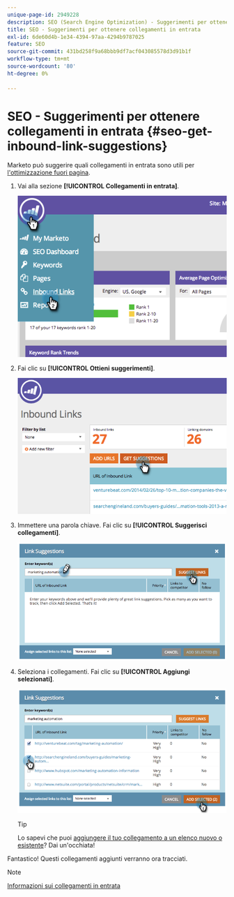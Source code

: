 ```yaml
---
unique-page-id: 2949228
description: SEO (Search Engine Optimization) - Suggerimenti per ottenere collegamenti in entrata - Documentazione di Marketo - Documentazione del prodotto
title: SEO - Suggerimenti per ottenere collegamenti in entrata
exl-id: 6de60d4b-1e34-4394-97aa-4294b9787025
feature: SEO
source-git-commit: 431bd258f9a68bbb9df7acf043085578d3d91b1f
workflow-type: tm+mt
source-wordcount: '80'
ht-degree: 0%

---
```


# SEO - Suggerimenti per ottenere collegamenti in entrata {#seo-get-inbound-link-suggestions}

Marketo può suggerire quali collegamenti in entrata sono utili per [l&#39;ottimizzazione fuori pagina](/help/marketo/product-docs/additional-apps/seo/understanding-seo/understanding-search-engine-optimization.md).

1. Vai alla sezione **[!UICONTROL Collegamenti in entrata]**.

   ![](assets/image2014-9-18-13-3a20-3a44.png)

1. Fai clic su **[!UICONTROL Ottieni suggerimenti]**.

   ![](assets/image2014-9-18-13-3a21-3a8.png)

1. Immettere una parola chiave. Fai clic su **[!UICONTROL Suggerisci collegamenti]**.

   ![](assets/image2014-9-18-13-3a21-3a31.png)

1. Seleziona i collegamenti. Fai clic su **[!UICONTROL Aggiungi selezionati]**.

   ![](assets/image2014-9-18-13-3a21-3a40.png)

   >[!TIP]
   >
   >Lo sapevi che puoi [aggiungere il tuo collegamento a un elenco nuovo o esistente](/help/marketo/product-docs/additional-apps/seo/inbound-links/seo-add-remove-an-inbound-link-url-from-a-list.md)? Dai un&#39;occhiata!

Fantastico! Questi collegamenti aggiunti verranno ora tracciati.

>[!NOTE]
>
>[Informazioni sui collegamenti in entrata](/help/marketo/product-docs/additional-apps/seo/inbound-links/seo-understanding-inbound-links.md)
